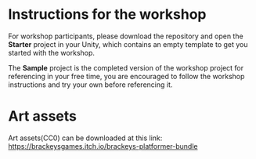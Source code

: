 # Instructions for the workshop

For workshop participants, please download the repository and open the <b>Starter</b> project in your Unity, which contains an empty template to get you started with the workshop.   

The <b>Sample</b> project is the completed version of the workshop project for referencing in your free time, you are encouraged to follow the workshop instructions and try your own before referencing it.  

# Art assets
Art assets(CC0) can be downloaded at this link:  https://brackeysgames.itch.io/brackeys-platformer-bundle

